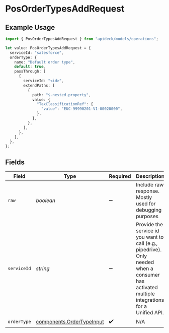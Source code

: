 # PosOrderTypesAddRequest

## Example Usage

```typescript
import { PosOrderTypesAddRequest } from "apideck/models/operations";

let value: PosOrderTypesAddRequest = {
  serviceId: "salesforce",
  orderType: {
    name: "Default order type",
    default: true,
    passThrough: [
      {
        serviceId: "<id>",
        extendPaths: [
          {
            path: "$.nested.property",
            value: {
              "TaxClassificationRef": {
                "value": "EUC-99990201-V1-00020000",
              },
            },
          },
        ],
      },
    ],
  },
};
```

## Fields

| Field                                                                                                                                         | Type                                                                                                                                          | Required                                                                                                                                      | Description                                                                                                                                   | Example                                                                                                                                       |
| --------------------------------------------------------------------------------------------------------------------------------------------- | --------------------------------------------------------------------------------------------------------------------------------------------- | --------------------------------------------------------------------------------------------------------------------------------------------- | --------------------------------------------------------------------------------------------------------------------------------------------- | --------------------------------------------------------------------------------------------------------------------------------------------- |
| `raw`                                                                                                                                         | *boolean*                                                                                                                                     | :heavy_minus_sign:                                                                                                                            | Include raw response. Mostly used for debugging purposes                                                                                      |                                                                                                                                               |
| `serviceId`                                                                                                                                   | *string*                                                                                                                                      | :heavy_minus_sign:                                                                                                                            | Provide the service id you want to call (e.g., pipedrive). Only needed when a consumer has activated multiple integrations for a Unified API. | salesforce                                                                                                                                    |
| `orderType`                                                                                                                                   | [components.OrderTypeInput](../../models/components/ordertypeinput.md)                                                                        | :heavy_check_mark:                                                                                                                            | N/A                                                                                                                                           |                                                                                                                                               |